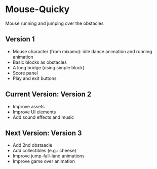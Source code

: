 # Mouse-Quicky
 Mouse running and jumping over the obstacles

## Version 1
- Mouse character (from mixamo): idle dance animation and running animation  
- Basic blocks as obstacles
- A long bridge (using simple block)
- Score panel
- Play and exit buttons

## Current Version: Version 2
- Improve assets
- Improve UI elements
- Add sound effects and music

## Next Version: Version 3
- Add 2nd obstaacle
- Add collectibles (e.g.: cheese)
- Improve jump-fall-land animations
- Improve game over animation
